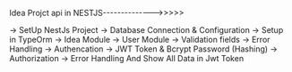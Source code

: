 Idea Projct api in NESTJS-------------->>>>>

-> SetUp NestJs Project
-> Database Connection & Configuration
-> Setup in TypeOrm
-> Idea Module
-> User Module
-> Validation fields -> Error Handling
-> Authencation -> JWT Token & Bcrypt Password (Hashing)
-> Authorization -> Error Handling And Show All Data in Jwt Token
